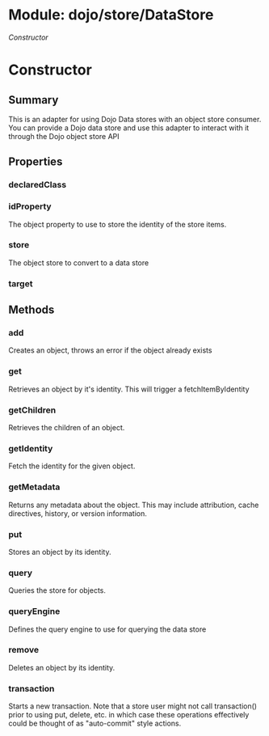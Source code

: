 # Module: dojo/store/DataStore

*Constructor*

# Constructor

## Summary

This is an adapter for using Dojo Data stores with an object store consumer.
You can provide a Dojo data store and use this adapter to interact with it through
the Dojo object store API
## Properties

### declaredClass


### idProperty
The object property to use to store the identity of the store items.

### store
The object store to convert to a data store

### target


## Methods

### add
Creates an object, throws an error if the object already exists

### get
Retrieves an object by it's identity. This will trigger a fetchItemByIdentity

### getChildren
Retrieves the children of an object.

### getIdentity
Fetch the identity for the given object.

### getMetadata
Returns any metadata about the object. This may include attribution,
cache directives, history, or version information.

### put
Stores an object by its identity.

### query
Queries the store for objects.

### queryEngine
Defines the query engine to use for querying the data store

### remove
Deletes an object by its identity.

### transaction
Starts a new transaction.
Note that a store user might not call transaction() prior to using put,
delete, etc. in which case these operations effectively could be thought of
as "auto-commit" style actions.

